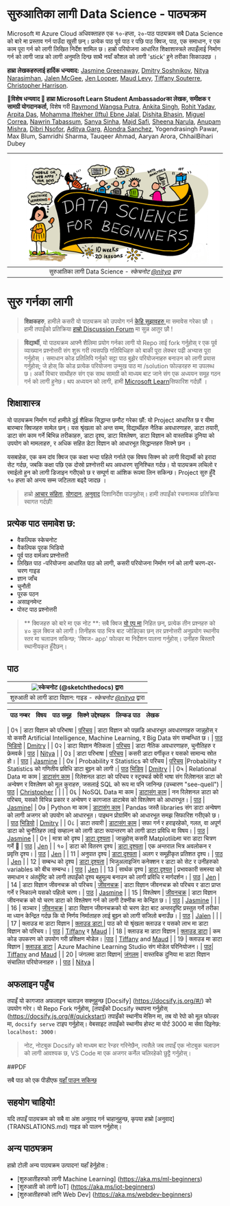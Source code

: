 # सुरुआतिका लागी Data Science - पाठ्यक्रम

Microsoft मा Azure Cloud अधिवक्ताहरु एक १०-हप्ता, २०-पाठ पाठ्यक्रम सबै Data Science को बारे मा प्रस्ताव गर्न पाउँदा खुसी छन्। प्रत्येक पाठ पूर्व पाठ र पछि पाठ क्विज, पाठ, एक समाधान, र एक काम पूरा गर्न को लागी लिखित निर्देश शामिल छ। हाम्रो परियोजना आधारित शिक्षाशास्त्रले तपाइँलाई निर्माण गर्न को लागी जान्न को लागी अनुमति दिन्छ साथै नयाँ कौशल को लागी 'stick' हुने तरीका सिकाउदछ ।

**हाम्रा लेखकहरुलाई हार्दिक धन्यवाद:** [Jasmine Greenaway](https://www.twitter.com/paladique), [Dmitry Soshnikov](http://soshnikov.com), [Nitya Narasimhan](https://twitter.com/nitya), [Jalen McGee](https://twitter.com/JalenMcG), [Jen Looper](https://twitter.com/jenlooper), [Maud Levy](https://twitter.com/maudstweets), [Tiffany Souterre](https://twitter.com/TiffanySouterre), [Christopher Harrison](https://www.twitter.com/geektrainer).

**🙏विशेष धन्यवाद 🙏 हाम्रा Microsoft Learn Student Ambassadorका लेखक, समीक्षक र सामग्री योगदानकर्ता,** विशेष गरी [Raymond Wangsa Putra](https://www.linkedin.com/in/raymond-wp/), [Ankita Singh](https://www.linkedin.com/in/ankitasingh007), [Rohit Yadav](https://www.linkedin.com/in/rty2423), [Arpita Das](https://www.linkedin.com/in/arpitadas01/), [Mohamma Iftekher (Iftu) Ebne Jalal](https://twitter.com/iftu119), [Dishita Bhasin](https://www.linkedin.com/in/dishita-bhasin-7065281bb), [Miguel Correa](https://www.linkedin.com/in/miguelmque/), [Nawrin Tabassum](https://www.linkedin.com/in/nawrin-tabassum), [Sanya Sinha](https://www.linkedin.com/mwlite/in/sanya-sinha-13aab1200), [Majd Safi](https://www.linkedin.com/in/majd-s/), [Sheena Narula](https://www.linkedin.com/in/sheena-narula-n/), [Anupam Mishra](https://www.linkedin.com/in/anupam--mishra/), [Dibri Nsofor](https://www.linkedin.com/in/dibrinsofor), [Aditya Garg](https://github.com/AdityaGarg00), [Alondra Sanchez](https://www.linkedin.com/in/alondra-sanchez-molina/), Yogendrasingh Pawar, Max Blum, Samridhi Sharma, Tauqeer Ahmad, Aaryan Arora, ChhailBihari Dubey

|![ Sketchnote by [(@sketchthedocs)](https://sketchthedocs.dev) ](../sketchnotes/00-Title.png)|
|:---:|
|सुरुआतिका लागी Data Science - _स्केचनोट [@nitya](https://twitter.com/nitya) द्वारा_ |


# सुरु गर्नका लागी

> **शिक्षकहरु**, हामीले कसरी यो पाठ्यक्रम को उपयोग गर्न [केहि सुझावहरु ](for-teachers.md) मा समावेस गरेका छौ । हामी तपाइँको प्रतिक्रिया [हाम्रो Discussion Forum](https://github.com/microsoft/Data-Science-For-Beginners/discussions) मा सुन्न आतुर छौ !

> **विद्यार्थी**, यो पाठ्यक्रम आफ्नै शैलिमा प्रयोग गर्नका लागी यो Repo लाई  fork गर्नुहोस् र एक पूर्व व्याख्यान प्रश्नोत्तरी संग शुरू गरी  त्यसपछि गतिविधिहरु को बाकी पूरा लेक्चर पढी   अभ्यास पूरा गर्नुहोस् । समाधान कोड प्रतिलिपि गर्नुको सट्टा पाठ बुझेर परियोजनाहरु बनाउन को लागी प्रयास गर्नुहोस्; जे होस् कि कोड प्रत्येक परियोजना उन्मुख पाठ मा /solution फोल्डरहरु मा उपलब्ध छ। अर्को विचार साथीहरु संग एक साथ सामग्री को माध्यम बाट जाने संग एक अध्ययन समूह गठन गर्न को लागी हुनेछ। थप अध्ययन को लागी, हामी [Microsoft Learn](https://docs.microsoft.com/en-us/users/jenlooper-2911/collections/qprpajyoy3x0g7?WT.mc_id=academic-40229-cxa)सिफारिश गर्दछौं ।  

<!--[![Promo video](screenshot.png)]( "Promo video")

> 🎥 यो Project मा काम गर्नुहुने माहानुभाभरुको भिडियो हेर्ने माथी को image क्लिक गर्नुहोस् !-->

## शिक्षाशास्त्र

यो पाठ्यक्रम निर्माण गर्दा हामीले दुई शैक्षिक सिद्धान्त छनौट गरेका छौं: यो Project आधारित छ र यीमा  बारम्बार क्विजहरु सामेल छन्। यस श्रृंखला को अन्त सम्म, विद्यार्थीहरु नैतिक अवधारणाहरु, डाटा तयारी, डाटा संग काम गर्ने बिभिन्न तरीकाहरु, डाटा दृश्य, डाटा विश्लेषण, डाटा विज्ञान को वास्तविक दुनिया को उपयोग को मामलाहरु, र अधिक सहित डेटा विज्ञान को आधारभूत सिद्धान्तहरु सिक्ने छन ।

यसबाहेक, एक कम दांव क्विज एक कक्षा भन्दा पहिले गर्नाले एक विषय सिक्न को लागी विद्यार्थी को इरादा सेट गर्दछ, जबकि कक्षा पछि एक दोस्रो प्रश्नोत्तरी थप अवधारण सुनिश्चित गर्दछ। यो पाठ्यक्रम लचिलो र रमाईलो हुन को लागी डिजाइन गरीएको छ  र सम्पूर्ण वा आंशिक रूपमा लिन सकिन्छ। Project सुरु हुँदै १० हप्ता  को अन्त्य सम्म जटिलता बढ्दै जादछ ।

> हाम्रो [आचार संहिता](CODE_OF_CONDUCT.md), [योगदान](CONTRIBUTING.md), [अनुवाद](TRANSLATIONS.md) दिशानिर्देश पाउनुहोस्। हामी तपाइँको रचनात्मक प्रतिक्रिया स्वागत गर्दछौं!

## प्रत्येक पाठ समावेश छ:

- वैकल्पिक स्केचनोट
- वैकल्पिक पूरक भिडियो
- पूर्व पाठ वार्मअप प्रश्नोत्तरी
- लिखित पाठ
-परियोजना आधारित पाठ को लागी, कसरी परियोजना निर्माण गर्न को लागी चरण-दर-चरण गाइड
- ज्ञान जाँच
- चुनौती
- पूरक पठन
- असाइनमेन्ट
- पोस्ट पाठ प्रश्नोत्तरी

> ** क्विजहरु को बारे मा एक नोट **: सबै क्विज  [यो एप मा](https://red-water-0103e7a0f.azurestaticapps.net/) निहित छन्, प्रत्येक तीन प्रश्नहरु को ४० कुल क्विज को लागी। तिनीहरू पाठ भित्र बाट जोडिएका छन् तर प्रश्नोत्तरी अनुप्रयोग स्थानीय स्तर मा चलाउन सकिन्छ; 'क्विज- app' फोल्डर मा निर्देशन पालना गर्नुहोस्। उनीहरु बिस्तारै स्थानीयकृत हुँदैछन्।


## पाठ


|![ स्केचनोट [(@sketchthedocs)](https://sketchthedocs.dev) द्वारा](./sketchnotes/00-Roadmap.png)|
|:---:|
| शुरुआती को लागी डाटा विज्ञान: गाइड - _स्केचनोट [@nitya](https://twitter.com/nitya)_ द्वारा|


| पाठ नम्बर | विषय | पाठ समूह | सिक्ने उद्देश्यहरू | लिन्कड पाठ | लेखक |
| :-----------: | :----------------------------------------: | :--------------------------------------------------: | :-----------------------------------------------------------------------------------------------------------------------------------------------------------------------: | :---------------------------------------------------------------------: | :----: |

| 0१ | डाटा विज्ञान को परिभाषा | [परिचय](1-Introduction/README.md) | डाटा विज्ञान को पछाडि आधारभूत अवधारणाहरु जान्नुहोस् र यो कसरी Artificial Intelligence, Machine Learning, र Big Data संग सम्बन्धित छ। | [पाठ](1-Introduction/01-defining-data-science/README.md) [भिडियो](https://youtu.be/beZ7Mb_oz9I) | [Dmitry](http://soshnikov.com) |
| 0२ | डाटा विज्ञान नैतिकता | [परिचय](1-Introduction/README.md) | डाटा नैतिक अवधारणाहरु, चुनौतिहरु र फ्रेमवर्क | [पाठ](1-Introduction/02-ethics/README.md) | [Nitya](https://twitter.com/nitya) |
| 0३ | डाटा परिभाषा | [परिचय](1-Introduction/README.md) | कसरी डाटा वर्गीकृत र यसको सामान्य स्रोत हो। | [पाठ](1-Introduction/03-defining-data/README.md) | [Jasmine](https://www.twitter.com/paladique) |
| 0४ | Probability र Statistics को परिचय | [परिचय](1-Introduction/README.md) |Probability र Statistics को गणितीय प्रविधि डाटा बुझ्न को लागी।| [पाठ](1-Introduction/04-stats-and-probability/README.md) [भिडिय](https://youtu.be/Z5Zy85g4Yjw) | [Dmitry](http://soshnikov.com) |
| 0५ | Relational Data मा काम | [डाटासंग काम](2-Working-With-Data/README.md) | रिलेशनल डाटा को परिचय र स्ट्रक्चर्ड क्वेरी भाषा संग रिलेशनल डाटा को अन्वेषण र विश्लेषण को मूल कुराहरु, जसलाई SQL को रूप मा पनि जानिन्छ (उच्चारण "see-quell") | [पाठ](2-Working-With-Data/05-relational-databases/README.md) | [Christopher](https://www.twitter.com/geektrainer) | | |
| 0६ | NoSQL Data मा काम  | [डाटासंग काम](2-Working-With-Data/README.md) | नन रिलेशनल  डाटा को परिचय, यसको विभिन्न प्रकार र अन्वेषण र कागजात डाटाबेस को विश्लेषण को आधारभूत। | [पाठ](2-Working-With-Data/06-non-relational/README.md) | [Jasmine](https://twitter.com/paladique)|
| 0७ | Python मा काम | [डाटासंग काम](2-Working-With-Data/README.md) | Pandas जस्तै libraries संग डाटा अन्वेषण को लागी अजगर को उपयोग को आधारभूत। पाइथन प्रोग्रामिंग को आधारभूत समझ सिफारिश गरीएको छ। | [पाठ](2-Working-With-Data/07-python/README.md) [भिडियो](https://youtu.be/dZjWOGbsN4Y) | [Dmitry](http://soshnikov.com) |
| 0८ | डाटा तयारी | [डाटासंग काम](2-Working-With-Data/README.md) | सफा गर्न र हराइरहेको, गलत, वा अपूर्ण डाटा को चुनौतिहरु लाई सम्हाल्न को लागी डाटा रूपान्तरण को लागी डाटा प्रविधि मा विषय। | [पाठ](2-Working-With-Data/08-data-preparation/README.md) | [Jasmine](https://www.twitter.com/paladique) |
| 0९ | मात्रा को दृश्य | [डाटा दृश्यता](3-Data-Visualization/README.md) | जान्नुहोस् कसरी Matplotlibमा  चरा डाटा चित्रण  गर्ने 🦆 | [पाठ](3-Data-Visualization/09-visualization-quantities/README.md) | [Jen](https://twitter.com/jenlooper) |
| १० | डाटा को वितरण दृश्य | [डाटा दृश्यता](3-Data-Visualization/README.md) | एक अन्तराल भित्र अवलोकन र प्रवृत्ति दृश्य। | [पाठ](3-Data-Visualization/10-visualization-distributions/README.md) | [Jen](https://twitter.com/jenlooper) |
| 11 | अनुपात दृश्य | [डाटा दृश्यता](3-Data-Visualization/README.md) | अलग र समूहीकृत प्रतिशत दृश्य। | [पाठ](3-Data-Visualization/11-visualization-proportions/README.md) | [Jen](https://twitter.com/jenlooper) |
| 12 | सम्बन्ध को दृश्य | [डाटा दृश्यता](3-Data-Visualization/README.md) | भिजुअलाइजिंग कनेक्शन र डाटा को सेट र उनीहरुको variables को बीच सम्बन्ध। | [पाठ](3-Data-Visualization/12-visualization-relationships/README.md) | [Jen](https://twitter.com/jenlooper) |
| 13 | सार्थक दृश्य | [डाटा दृश्यत](3-Data-Visualization/README.md) | प्रभावकारी समस्या को समाधान र अंतर्दृष्टि को लागी तपाइँको दृश्य बहुमूल्य बनाउन को लागी प्रविधि र मार्गदर्शन। | [पाठ](3-Data-Visualization/13-meaningful-visualizations/README.md) | [Jen](https://twitter.com/jenlooper) |
| 14 | डाटा विज्ञान जीवनचक्र को परिचय | [जीवनचक्र](4-Data-Science-Lifecycle/README.md) | डाटा विज्ञान जीवनचक्र को परिचय र डाटा प्राप्त गर्ने र निकाल्ने यसको पहिलो चरण। | [पाठ](4-Data-Science-Lifecycle/14-Introduction/README.md) | [Jasmine](https://twitter.com/paladique) |
| 15 | विश्लेषण  | [जीवनचक्र](4-Data-Science-Lifecycle/README.md) | डाटा विज्ञान जीवनचक्र को यो चरण डाटा को विश्लेषण गर्न को लागी टेक्नीक मा केन्द्रित छ। | [पाठ](4-Data-Science-Lifecycle/15-Analyzing/README.md) | [Jasmine](https://twitter.com/paladique) | | |
| 16 | सञ्चार | [जीवनचक्र](4-Data-Science-Lifecycle/README.md) | डाटा विज्ञान जीवनचक्रको यो चरण डेटा बाट अन्तरदृष्टि प्रस्तुत गर्ने तरीका मा ध्यान केन्द्रित गर्दछ कि यो निर्णय निर्माताहरु लाई बुझ्न को लागी सजिलो बनाउँछ। | [पाठ](4-Data-Science-Lifecycle/16-Communication/README.md) | [Jalen](https://twitter.com/JalenMcG) | | |
| 17 | क्लाउड मा डाटा विज्ञान | [क्लाउड डाटा ](5-Data-Science-In-Cloud/README.md) | पाठ को यो श्रृंखला क्लाउड र यसको लाभ मा डाटा विज्ञान को परिचय। | [पाठ](5-Data-Science-In-Cloud/17-Introduction/README.md) | [Tiffany](https://twitter.com/TiffanySouterre) र [Maud](https://twitter.com/maudstweets) |
| 18 | क्लाउड मा डाटा विज्ञान | [क्लाउड डाटा](5-Data-Science-In-Cloud/README.md) | कम कोड उपकरण को उपयोग गरी प्रशिक्षण मोडेल। |[पाठ](5-Data-Science-In-Cloud/18-Low-Code/README.md) | [Tiffany](https://twitter.com/TiffanySouterre) and [Maud](https://twitter.com/maudstweets) |
| 19 | क्लाउड मा डाटा विज्ञान | [क्लाउड डाटा](5-Data-Science-In-Cloud/README.md) | Azure Machine Learning Studio संग मोडेल परिनियोजन। | [पाठ](5-Data-Science-In-Cloud/19-Azure/README.md)| [Tiffany](https://twitter.com/TiffanySouterre) and [Maud](https://twitter.com/maudstweets) |
| 20 | जंगलमा डाटा विज्ञान| [जंगलम](6-Data-Science-In-Wild/README.md) | वास्तविक दुनिया मा डाटा विज्ञान संचालित परियोजनाहरु। | [पाठ](6-Data-Science-In-Wild/20-Real-World-Examples/README.md) | [Nitya](https://twitter.com/nitya) |

## अफलाइन पहुँच

तपाइँ यो कागजात अफलाइन चलाउन सक्नुहुन्छ [Docsify] (https://docsify.js.org/#/) को उपयोग गरेर। यो Repo Fork गर्नुहोस्, [तपाइँको Docsify स्थापना गर्नुहोस् (https://docsify.js.org/#/quickstart) तपाइँको स्थानीय मेसिन मा, तब यो रेपो को मूल फोल्डर मा, `docsify serve`  टाइप गर्नुहोस्। वेबसाइट तपाइँको स्थानीय होस्ट मा पोर्ट 3000 मा सेवा दिइनेछ: `localhost: 3000`।

> नोट, नोटबुक Docsify को माध्यम बाट रेन्डर गरिनेछैन, त्यसैले जब तपाइँ एक नोटबुक चलाउन को लागी आवश्यक छ, VS Code मा एक अजगर कर्नेल चलिरहेको छुट्टै गर्नुहोस्।

##PDF

सबै पाठ को एक पीडीएफ [यहाँ पाउन सकिन्छ](https://microsoft.github.io/Data-Science-For-Beginners/pdf/readme.pdf)

## सहयोग चाहियो!

यदि तपाइँ पाठ्यक्रम को सबै वा अंश अनुवाद गर्न चाहानुहुन्छ, कृपया हाम्रो [अनुवाद] (TRANSLATIONS.md) गाइड को पालन गर्नुहोस्।

## अन्य पाठ्यक्रम

हाम्रो टोली अन्य पाठ्यक्रम उत्पादन! यहाँ हेर्नुहोस :

- [शुरुआतीहरुको लागी Machine Learning] (https://aka.ms/ml-beginners)
- [शुरुआती को लागी IoT] (https://aka.ms/iot-beginners)
- [शुरुआतीहरुको लागि Web Dev] (https://aka.ms/webdev-beginners)